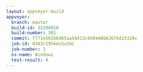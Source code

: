 ```yaml
---
layout: appveyor-build
appveyor:
  branch: master
  build-id: 33204816
  build-number: 381
  commit: f771e58356d05aa56413c940440b62676d25328c
  job-id: 0383c195kmu5utmi
  job-number: 1
  os-name: Windows
  test-result: 0
---
```

